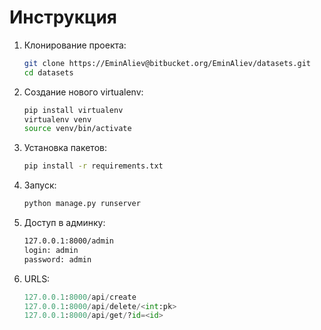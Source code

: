 # Инструкция #

1. Клонирование проекта:
	
	```bash
	git clone https://EminAliev@bitbucket.org/EminAliev/datasets.git
	cd datasets
	```

2. Создание нового virtualenv:

	```bash
	pip install virtualenv
	virtualenv venv
	source venv/bin/activate
	```
	
3. Установка пакетов:

	```bash
	pip install -r requirements.txt
	```

4. Запуск:

	```bash
	python manage.py runserver
	```
	
5. Доступ в админку:

	```bash
	127.0.0.1:8000/admin
	login: admin
	password: admin	
	```

6. URLS:

	```python
	127.0.0.1:8000/api/create
	127.0.0.1:8000/api/delete/<int:pk>
	127.0.0.1:8000/api/get/?id=<id>
	```